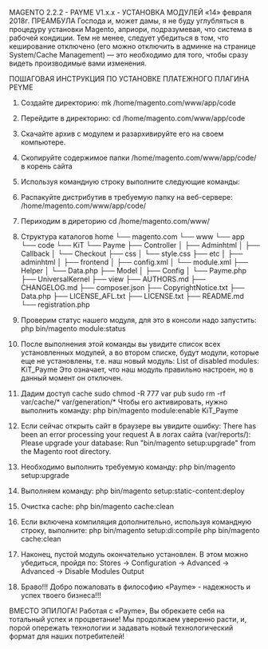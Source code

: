 MAGENTO 2.2.2 - PAYME V1.x.x - УСТАНОВКА МОДУЛЕЙ
«14» февраля 2018г.
ПРЕАМБУЛА
Господа и, может дамы, я не буду углубляться в процедуру установки Magento, априори, подразумевая, что система в рабочей кондиции. Тем не менее, следует убедиться в том, что кеширование отключено (его можно отключить в админке на странице System/Cache Management) — это необходимо для того, чтобы сразу видеть производимые вами изменения.

ПОШАГОВАЯ ИНСТРУКЦИЯ ПО УСТАНОВКЕ ПЛАТЕЖНОГО ПЛАГИНА PEYME
1.	Создайте директорию:  mk /home/magento.com/www/app/code
2.	Перейдите в директорию: cd /home/magento.com/www/app/code
3.	Скачайте архив с модулем и разархивируйте его на своем компьютере.
4.	Скопируйте содержимое папки /home/magento.com/www/app/code/ в корень сайта
5.	Используя командную строку выполните следующие команды:
6.	Распакуйте дистрибутив в требуемую папку на веб-сервере: /home/magento.com/www/app/code/
7.	Периходим в диреторию cd /home/magento.com/www/
8.	Структура каталогов
home
└──	magento.com
	└──	www
		└──	app
			└──	code
				└──	KiT
					└──	Payme
						├──	Controller
						│	├──	Adminhtml
						│	├──	Callback
						│	└──	Checkout
						├──	css
						│	└──	style.css
						├──	etc
						│	├──	adminhtml
						│	├──	frontend
						│	├──	config.xml
						│	└──	module.xml
						├──	Helper
						│	└──	Data.php
						├──	Model
						│	├──	Config
						│	└──	Payme.php
						├──	UniversalKernel
						├──	view
						├──	AUTHORS.md
						├──	CHANGELOG.md
						├──	composer.json
						├──	CopyrightNotice.txt
						├──	Data.php
						├──	LICENSE_AFL.txt
						├──	LICENSE.txt
						├──	README.md
						└──	registration.php

9.	Проверим статус нашего модуля, для это в консоли надо запустить: php bin/magento module:status
10.	После выполнения этой команды вы увидите список всех установленных модулей, а во втором списке, будут модули, которые еще не установлены, т.е. наш новый модуль: List of disabled modules:        KiT_Payme
	Это означает, что наш модуль правильно настроен, но в данный момент он отключен.
11.	Дадим доступ cache
	sudo chmod -R 777 var pub
	sudo rm -rf var/cache/* var/generation/*
	Чтобы его активировать, нужно выполнить команду: php bin/magento module:enable KiT_Payme
12.	Если сейчас открыть сайт в браузере вы увидите ошибку:
	There has been an error processing your request
	А в логах сайта (var/reports/):
	Please upgrade your database: Run "bin/magento setup:upgrade" from the Magento root directory.
13.	Необходимо выполнить требуемую команду: php bin/magento setup:upgrade
14.	Выполняем команду: php bin/magento setup:static-content:deploy
15.	Очистка cache: php bin/magento cache:clean
16.	Если включена компиляция дополнительно, используя командную строку, выполните:
	php bin/magento setup:di:compile
	php bin/magento cache:clean
17.	Наконец, пустой модуль окончательно установлен. В этом можно убедиться, пройдя по: Stores -> Configuration -> Advanced -> Advanced -> Disable Modules Output
18.	Браво!!! Добро пожаловать в философию «Payme» - надежность и успех твоего бизнеса!!!

ВМЕСТО ЭПИЛОГА!
Работая с «Payme», Вы обрекаете себя на тотальный успех и процветание! Мы продолжаем уверенно расти, и, порой опережать технологии и задавать новый технологический формат для наших потребителей!